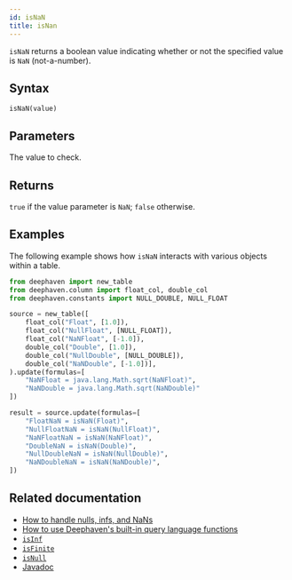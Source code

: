```yaml
---
id: isNaN
title: isNan
---
```


`isNaN` returns a boolean value indicating whether or not the specified value is `NaN` (not-a-number).

## Syntax

```
isNaN(value)
```

## Parameters

<ParamTable>
<Param name="value" type="Union[double, float]">

The value to check.

</Param>
</ParamTable>

## Returns

`true` if the value parameter is `NaN`; `false` otherwise.

## Examples

The following example shows how `isNaN` interacts with various objects within a table.

```python order=source,result
from deephaven import new_table
from deephaven.column import float_col, double_col
from deephaven.constants import NULL_DOUBLE, NULL_FLOAT

source = new_table([
    float_col("Float", [1.0]),
    float_col("NullFloat", [NULL_FLOAT]),
    float_col("NaNFloat", [-1.0]),
    double_col("Double", [1.0]),
    double_col("NullDouble", [NULL_DOUBLE]),
    double_col("NaNDouble", [-1.0])],
).update(formulas=[
    "NaNFloat = java.lang.Math.sqrt(NaNFloat)",
    "NaNDouble = java.lang.Math.sqrt(NaNDouble)"
])

result = source.update(formulas=[
    "FloatNaN = isNaN(Float)",
    "NullFloatNaN = isNaN(NullFloat)",
    "NaNFloatNaN = isNaN(NaNFloat)",
    "DoubleNaN = isNaN(Double)",
    "NullDoubleNaN = isNaN(NullDouble)",
    "NaNDoubleNaN = isNaN(NaNDouble)",
])
```

## Related documentation

- [How to handle nulls, infs, and NaNs](../../../how-to-guides/handle-null-inf-nan.md)
- [How to use Deephaven's built-in query language functions](../../../how-to-guides/query-language-functions.md)
- [`isInf`](./isInf.md)
- [`isFinite`](./isFinite.md)
- [`isNull`](./isNull.md)
- [Javadoc](<https://deephaven.io/core/javadoc/io/deephaven/libs/GroovyStaticImports.html#isNaN(T)>)
